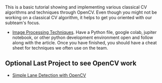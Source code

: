 This is a basic tutorial showing and implementing various classical CV algorithms and techniques through OpenCV. 
Even though you might not be working on a classical CV algorithm, it helps to get you oriented with our subteam's focus. 

- [Image Processing Techniques](https://towardsdatascience.com/computer-vision-for-beginners-part-2-29b3f9151874 ). Have a Python file, google colab, jupiter notebook, or other python development environment open and follow along with the article. Once you have finished, you should have a cheat sheet for techniques we often use on the team.

## Optional Last Project to see OpenCV work
- [Simple Lane Detection with OpenCV](https://medium.com/@mrhwick/simple-lane-detection-with-opencv-bfeb6ae54ec0)
